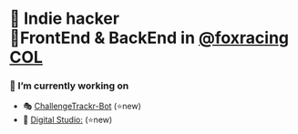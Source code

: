<div>
  <h1>🧩 Indie hacker <br> 🦊FrontEnd & BackEnd in <a href="https://foxracing.com.co" target="_blank">@foxracing COL</a> </h1>
 
  <h3> 🔭 I’m currently working on</h3>
 <ul>
   <li> 🎭 <a href="https://challengetrackr.com" target="_blank">ChallengeTrackr-Bot</a>  (⭐new) </li>
   <li> 🏪 <a href="https://digitalstudio.com.co" target="_blank">Digital Studio:</a>  (⭐new)</li>
 </ul>
</div>
